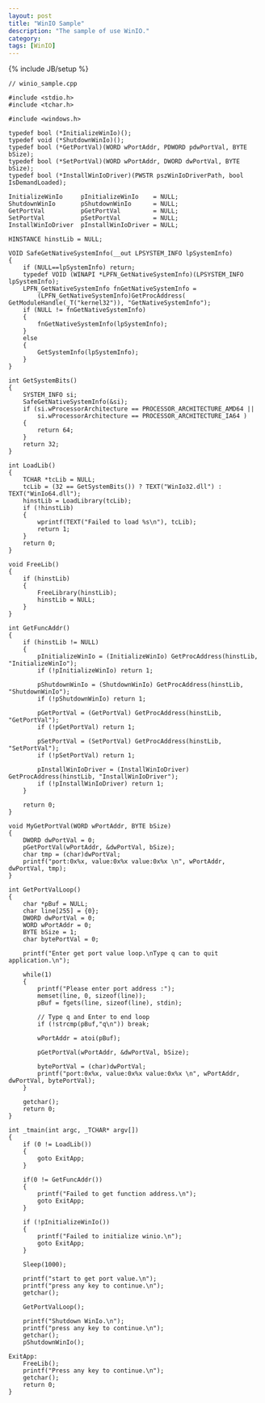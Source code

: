 ```yaml
---
layout: post
title: "WinIO Sample"
description: "The sample of use WinIO."
category: 
tags: [WinIO]
---
```

{% include JB/setup %}

	// winio_sample.cpp

	#include <stdio.h>
	#include <tchar.h>

	#include <windows.h>

	typedef bool (*InitializeWinIo)();
	typedef void (*ShutdownWinIo)();
	typedef bool (*GetPortVal)(WORD wPortAddr, PDWORD pdwPortVal, BYTE bSize);
	typedef bool (*SetPortVal)(WORD wPortAddr, DWORD dwPortVal, BYTE bSize);
	typedef bool (*InstallWinIoDriver)(PWSTR pszWinIoDriverPath, bool IsDemandLoaded);

	InitializeWinIo		pInitializeWinIo	= NULL;
	ShutdownWinIo		pShutdownWinIo		= NULL;
	GetPortVal			pGetPortVal			= NULL;
	SetPortVal			pSetPortVal			= NULL;
	InstallWinIoDriver	pInstallWinIoDriver = NULL;

	HINSTANCE hinstLib = NULL;

	VOID SafeGetNativeSystemInfo(__out LPSYSTEM_INFO lpSystemInfo)
	{
		if (NULL==lpSystemInfo)	return;
		typedef VOID (WINAPI *LPFN_GetNativeSystemInfo)(LPSYSTEM_INFO lpSystemInfo);
		LPFN_GetNativeSystemInfo fnGetNativeSystemInfo = 
			(LPFN_GetNativeSystemInfo)GetProcAddress( GetModuleHandle(_T("kernel32")), "GetNativeSystemInfo");
		if (NULL != fnGetNativeSystemInfo)
		{
			fnGetNativeSystemInfo(lpSystemInfo);
		}
		else
		{
			GetSystemInfo(lpSystemInfo);
		}
	}

	int GetSystemBits()
	{
		SYSTEM_INFO si;
		SafeGetNativeSystemInfo(&si);
		if (si.wProcessorArchitecture == PROCESSOR_ARCHITECTURE_AMD64 ||
			si.wProcessorArchitecture == PROCESSOR_ARCHITECTURE_IA64 )
		{
			return 64;
		}
		return 32;
	}

	int LoadLib()
	{
		TCHAR *tcLib = NULL;
		tcLib = (32 == GetSystemBits()) ? TEXT("WinIo32.dll") : TEXT("WinIo64.dll");
		hinstLib = LoadLibrary(tcLib); 
		if (!hinstLib) 
		{
			wprintf(TEXT("Failed to load %s\n"), tcLib);
			return 1;
		}
		return 0;
	}

	void FreeLib()
	{
		if (hinstLib)
		{
			FreeLibrary(hinstLib);
			hinstLib = NULL;
		}
	}

	int GetFuncAddr()
	{
		if (hinstLib != NULL) 
		{ 
			pInitializeWinIo = (InitializeWinIo) GetProcAddress(hinstLib, "InitializeWinIo");
			if (!pInitializeWinIo) return 1;

			pShutdownWinIo = (ShutdownWinIo) GetProcAddress(hinstLib, "ShutdownWinIo");
			if (!pShutdownWinIo) return 1;

			pGetPortVal = (GetPortVal) GetProcAddress(hinstLib, "GetPortVal");
			if (!pGetPortVal) return 1;

			pSetPortVal = (SetPortVal) GetProcAddress(hinstLib, "SetPortVal");
			if (!pSetPortVal) return 1;

			pInstallWinIoDriver = (InstallWinIoDriver) GetProcAddress(hinstLib, "InstallWinIoDriver");
			if (!pInstallWinIoDriver) return 1;
		}

		return 0;
	}

	void MyGetPortVal(WORD wPortAddr, BYTE bSize)
	{
		DWORD dwPortVal = 0;
		pGetPortVal(wPortAddr, &dwPortVal, bSize);
		char tmp = (char)dwPortVal;
		printf("port:0x%x, value:0x%x value:0x%x \n", wPortAddr, dwPortVal, tmp);
	}

	int GetPortValLoop()
	{
		char *pBuf = NULL;
		char line[255] = {0};
		DWORD dwPortVal = 0;
		WORD wPortAddr = 0;
		BYTE bSize = 1;
		char bytePortVal = 0;

		printf("Enter get port value loop.\nType q can to quit application.\n");

		while(1)
		{
			printf("Please enter port address :");
			memset(line, 0, sizeof(line));
			pBuf = fgets(line, sizeof(line), stdin);

			// Type q and Enter to end loop
			if (!strcmp(pBuf,"q\n")) break;

			wPortAddr = atoi(pBuf);

			pGetPortVal(wPortAddr, &dwPortVal, bSize);

			bytePortVal = (char)dwPortVal;
			printf("port:0x%x, value:0x%x value:0x%x \n", wPortAddr, dwPortVal, bytePortVal);
		}

		getchar();
		return 0;
	}

	int _tmain(int argc, _TCHAR* argv[])
	{
		if (0 != LoadLib())
		{
			goto ExitApp;
		}

		if(0 != GetFuncAddr())
		{
			printf("Failed to get function address.\n");
			goto ExitApp;
		}

		if (!pInitializeWinIo())
		{
			printf("Failed to initialize winio.\n");
			goto ExitApp;
		}

		Sleep(1000);

		printf("start to get port value.\n");
		printf("press any key to continue.\n");
		getchar();
		
		GetPortValLoop();
			
		printf("Shutdown WinIo.\n");
		printf("press any key to continue.\n");
		getchar();
		pShutdownWinIo();

	ExitApp:
		FreeLib();
		printf("Press any key to continue.\n");
		getchar();
		return 0;
	}
